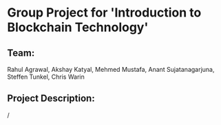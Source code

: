 # Group Project for 'Introduction to Blockchain Technology'

## Team: 
Rahul Agrawal, Akshay Katyal, Mehmed Mustafa, Anant Sujatanagarjuna, Steffen Tunkel, Chris Warin

## Project Description:
/
